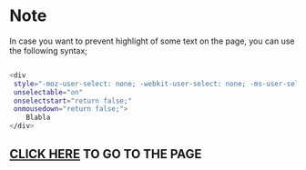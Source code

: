 # Note

In case you want to prevent highlight of some text on the page, you can use the following syntax;

```sh

<div 
 style="-moz-user-select: none; -webkit-user-select: none; -ms-user-select:none; user-select:none;-o-user-select:none;" 
 unselectable="on"
 onselectstart="return false;" 
 onmousedown="return false;">
    Blabla
</div>

```

## [CLICK HERE](https://dicee-challenge-neon.vercel.app/) TO GO TO THE PAGE
